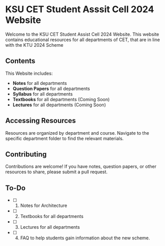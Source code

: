 # KSU CET Student Asssit Cell 2024 Website

Welcome to the KSU CET Student Assist Cell 2024 Website. This website contains educational resources for all departments of CET, that are in line with the KTU 2024 Scheme

## Contents

This Website includes:

- **Notes** for all departments
- **Question Papers** for all departments
- **Syllabus** for all departments
- **Textbooks** for all departments (Coming Soon)
- **Lectures** for all departments (Coming Soon)

## Accessing Resources

Resources are organized by department and course. Navigate to the specific department folder to find the relevant materials.

## Contributing

Contributions are welcome! If you have notes, question papers, or other resources to share, please submit a pull request.

## To-Do

- [ ] 1. Notes for Architecture
- [ ] 2. Textbooks for all departments
- [ ] 3. Lectures for all departments
- [ ] 4. FAQ to help students gain information about the new scheme.
